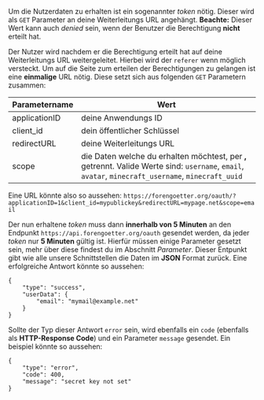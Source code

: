 Um die Nutzerdaten zu erhalten ist ein sogenannter _token_ nötig. Dieser wird als `GET` Parameter an deine Weiterleitungs URL angehängt.
**Beachte:** Dieser Wert kann auch _denied_ sein, wenn der Benutzer die Berechtigung **nicht** erteilt hat.

Der Nutzer wird nachdem er die Berechtigung erteilt hat auf deine Weiterleitungs URL weitergeleitet. Hierbei wird der  `referer` wenn möglich versteckt. Um auf die Seite zum erteilen der Berechtigungen zu gelangen ist eine **einmalige** URL nötig. Diese setzt sich aus folgenden `GET` Parametern zusammen:

| Parametername | Wert                                                                                                                                                |
| ------------- | --------------------------------------------------------------------------------------------------------------------------------------------------- |
| applicationID | deine Anwendungs ID                                                                                                                                 |
| client_id     | dein öffentlicher Schlüssel                                                                                                                         |
| redirectURL   | deine Weiterleitungs URL                                                                                                                            |
| scope         | die Daten welche du erhalten möchtest, per **,** getrennt. Valide Werte sind: `username`, `email`, `avatar`, `minecraft_username`, `minecraft_uuid` |

Eine URL könnte also so aussehen:
`https://forengoetter.org/oauth/?applicationID=1&client_id=mypublickey&redirectURL=mypage.net&scope=email`


Der nun erhaltene _token_ muss dann **innerhalb von 5 Minuten** an den Endpunkt `https://api.forengoetter.org/oauth` gesendet werden, da jeder _token_ nur **5 Minuten** gültig ist. Hierfür müssen einige Parameter gesetzt sein, mehr über diese findest du im Abschnitt _Parameter_.
Dieser Entpunkt gibt wie alle unsere Schnittstellen die Daten im **JSON** Format zurück.
Eine erfolgreiche Antwort könnte so aussehen:
```
{
    "type": "success",
	"userData": {
		"email": "mymail@example.net"
	}
}
```
Sollte der Typ dieser Antwort `error` sein, wird ebenfalls ein `code` (ebenfalls als **HTTP-Response Code**) und ein Parameter `message` gesendet.
Ein beispiel könnte so aussehen:
```
{
	"type": "error",
	"code": 400,
	"message": "secret key not set"
}
```

